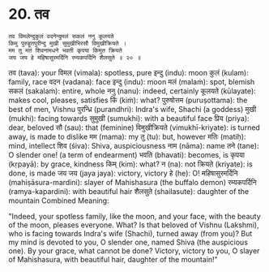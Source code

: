# 20. तव

```
तव विमलेन्दुकुलं वदनेन्दुमलं सकलं ननु कूलयते
किमु पुरुहूतपुरीन्दु मुखी सुमुखीभिरसौ विमुखीक्रियते ।
मम तु मतं शिवनामधने भवती कृपया किमुत क्रियते
जय जय हे महिषासुरमर्दिनि रम्यकपर्दिनि शैलसुते ॥ २० ॥
```

तव (tava): your
विमल (vimala): spotless, pure
इन्दु (indu): moon
कुलं (kulam): family, race
वदन (vadana): face
इन्दु (indu): moon
मलं (malaṁ): spot, blemish
सकलं (sakalaṁ): entire, whole
ननु (nanu): indeed, certainly
कूलयते (kūlayate): makes cool, pleases, satisfies
किं (kiṁ): what?
पुरुषोत्तम (puruṣottama): the best of men, Vishnu
पुरन्ध्रि (purandhri): Indra's wife, Shachi (a goddess)
मुखी (mukhi): facing towards
सुमुखी (sumukhi): with a beautiful face
प्रिय (priya): dear, beloved
सौ (sau): that (feminine)
विमुखीक्रियते (vimukhī-kriyate): is turned away, is made to dislike
मम (mama): my
तु (tu): but, however
मतिः (matiḥ): mind, intellect
शिव (śiva): Shiva, auspiciousness
नाम (nāma): name
तने (tane): O slender one! (a term of endearment)
भवति (bhavati): becomes, is
कृपया (kṛpayā): by grace, kindness
किम् (kim): what?
न (na): not
क्रियते (kriyate): is done, is made
जय जय (jaya jaya): victory, victory
हे (he): O!
महिषासुरमर्दिनि (mahiṣāsura-mardini): slayer of Mahishasura (the buffalo demon)
रम्यकपर्दिनि (ramya-kapardini): with beautiful hair
शैलसुते (shailasute): daughter of the mountain
Combined Meaning:

"Indeed, your spotless family, like the moon, and your face, with the beauty of the moon, pleases everyone. What? Is that beloved of Vishnu (Lakshmi), who is facing towards Indra's wife (Shachi), turned away (from you)? But my mind is devoted to you, O slender one, named Shiva (the auspicious one). By your grace, what cannot be done? Victory, victory to you, O slayer of Mahishasura, with beautiful hair, daughter of the mountain!"
